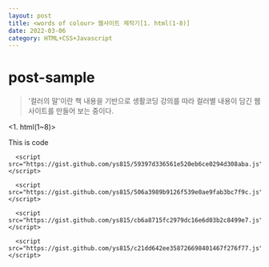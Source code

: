 ```yaml
---
layout: post
title: <words of colour> 웹사이트 제작기[1. html(1-8)]
date: 2022-03-06 
category: HTML+CSS+Javascript
---
```

# post-sample
  
> '컬러의 말'이란 책 내용을 기반으로 생활코딩 강의를 따라 컬러별 내용이 담긴 웹사이트를 만들어 보는 중이다.

<1. html(1~8)>

This is code
```
  <script src="https://gist.github.com/ys815/59397d336561e520eb6ce0294d308aba.js"></script>
```
  <script src="https://gist.github.com/ys815/8e970eb1995daa9028ac5bff8a0e415b.js"></script>
```
  <script src="https://gist.github.com/ys815/506a3989b9126f539e0ae9fab3bc7f9c.js"></script>
```
  <script src="https://gist.github.com/ys815/9e05c88676d5487058ed4d0a8afa0878.js"></script>
```
  <script src="https://gist.github.com/ys815/cb6a8715fc2979dc16e6d03b2c8499e7.js"></script>
```
  <script src="https://gist.github.com/ys815/09d451e14c55409c7a2f11fbc581f817.js"></script>
```
  <script src="https://gist.github.com/ys815/c21dd642ee358726698401467f276f77.js"></script>
```
  <script src="https://gist.github.com/ys815/4cb9d7fad5722b9293270f6e1aafd3cb.js"></script>
```
